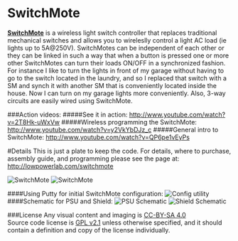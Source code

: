 SwitchMote
==========

[**SwitchMote**](http://lowpowerlab.com/switchmote) is a wireless light switch controller that replaces traditional mechanical switches and allows you to wireleslly control a light AC load (ie lights up to 5A@250V). SwitchMotes can be independent of each other or they can be linked in such a way that when a button is pressed one or more other SwitchMotes can turn their loads ON/OFF in a synchronized fashion. For instance I like to turn the lights in front of my garage without having to go to the switch located in the laundry, and so I replaced that switch with a SM and synch it with another SM that is conveniently located inside the house. Now I can turn on my garage lights more conveniently. Also, 3-way circuits are easily wired using SwitchMote.

###Action videos:
#####See it in action: http://www.youtube.com/watch?v=2T8Hk-uWxVw
#####Wireless programming the SwitchMote: http://www.youtube.com/watch?v=y2VkYbDJz_c
#####General intro to SwitchMote: http://www.youtube.com/watch?v=QP6pe1vEyPs

#Details
This is just a plate to keep the code. For details, where to purchase, assembly guide, and programming please see the page at: http://lowpowerlab.com/switchmote

![SwitchMote](https://farm3.staticflickr.com/2933/14617584477_821fe7d45b_z.jpg "SwithMotes")
![SwitchMote](https://farm4.staticflickr.com/3920/14617393140_1128e14960_z.jpg "SwithMotes installed")

####Using Putty for initial SwitchMote configuration:
![Config utility](http://farm4.staticflickr.com/3665/12596245284_a8b8ca934b_o.png "SwithMote configuration utility")
####Schematic for PSU and Shield:
![PSU Schematic](https://farm3.staticflickr.com/2913/14305941098_9404f20aeb_c.jpg "SwitchMote PSU Schematic")
![Shield Schematic](https://farm4.staticflickr.com/3889/14489164051_e30f8e57d0_c.jpg "SwitchMote Shield Schematic")

###License
Any visual content and imaging is [CC-BY-SA 4.0](https://creativecommons.org/licenses/by-sa/4.0/)
<br/>
Source code license is [GPL v2.1](http://www.gnu.org/licenses/lgpl-2.1.html) unless otherwise specified, and it should contain a definition and copy of the license individually.
